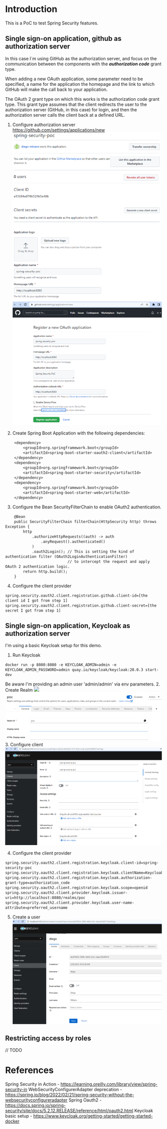 # Introduction
This is a PoC to test Spring Security features. 

## Single sign-on application, github as authorization server 
In this case I´m using GitHub as the authorization server,
and focus on the communication between the components with the ***authorization code*** grant type.

When adding a new OAuth application, some parameter need to be specified, a name for the application
the homepage and the link to which GitHub will make the call back to your application.

The OAuth 2 grant type on which this works is the authorization code grant type. 
This grant type assumes that the client redirects the user to the authorization server (GitHub, in this case) for login, 
and then the authorization server calls the client back at a defined URL.

1. Configure authorization server
https://github.com/settings/applications/new
![](doc/oauth2-client/github-security-config.png)
![](doc/oauth2-client/github-register-oauth2-app.png)

2. Create Spring Boot Application with the following dependencies:
```
    <dependency>
        <groupId>org.springframework.boot</groupId>
        <artifactId>spring-boot-starter-oauth2-client</artifactId>
	</dependency>
    <dependency>
        <groupId>org.springframework.boot</groupId>
        <artifactId>spring-boot-starter-security</artifactId>
    </dependency>
    <dependency>
        <groupId>org.springframework.boot</groupId>
        <artifactId>spring-boot-starter-web</artifactId>
    </dependency>
```

3. Configure the Bean SecurityFilterChain to enable OAuth2 authentication.
```
    @Bean
    public SecurityFilterChain filterChain(HttpSecurity http) throws Exception {
        http
            .authorizeHttpRequests((auth) -> auth
                .anyRequest().authenticated()
            )
            .oauth2Login(); // This is setting the kind of authentication filter (OAuth2LoginAuthenticationFilter)
                            // to intercept the request and apply OAuth 2 authentication logic.
        return http.build();
    }
```

4. Configure the client provider 
```
spring.security.oauth2.client.registration.github.client-id=[the client id I got from step 1]
spring.security.oauth2.client.registration.github.client-secret=[the secret I got from step 1]
```

## Single sign-on application, Keycloak as authorization server
I'm using a basic Keycloak setup for this demo.

1. Run Keycloak
```
docker run -p 8080:8080 -e KEYCLOAK_ADMIN=admin -e KEYCLOAK_ADMIN_PASSWORD=admin quay.io/keycloak/keycloak:20.0.3 start-dev
```

Be aware I'm providing an admin user 'admin/admin' via env parameters.
2. Create Realm
![](C:\diego\workspace\spring-security-poc\doc\oauth2-client\keycloak-create-realm.png)
![](doc/oauth2-client/keycloak-realm-poc.png)
3. Configure client
![](doc/oauth2-client/keycloak-client.png)

4. Configure the client provider
```
spring.security.oauth2.client.registration.keycloak.client-id=spring-security-poc
spring.security.oauth2.client.registration.keycloak.clientName=Keycloak
spring.security.oauth2.client.registration.keycloak.authorization-grant-type=authorization_code
spring.security.oauth2.client.registration.keycloak.scope=openid
spring.security.oauth2.client.provider.keycloak.issuer-uri=http://localhost:8080/realms/poc
spring.security.oauth2.client.provider.keycloak.user-name-attribute=preferred_username
```

5. Create a user
![](doc/oauth2-client/keycloak-create-user.png)

## Restricting access by roles
// TODO


# References
Spring Security in Action - https://learning.oreilly.com/library/view/spring-security-in
WebSecurityConfigurerAdapter deprecation - https://spring.io/blog/2022/02/21/spring-security-without-the-websecurityconfigureradapter
Spring Oauth2 - https://docs.spring.io/spring-security/site/docs/5.2.12.RELEASE/reference/html/oauth2.html
Keycloak basic setup - https://www.keycloak.org/getting-started/getting-started-docker
